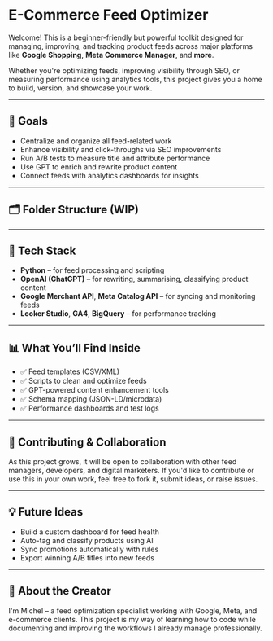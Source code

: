 # E-Commerce Feed Optimizer

Welcome! This is a beginner-friendly but powerful toolkit designed for managing, improving, and tracking product feeds across major platforms like **Google Shopping**, **Meta Commerce Manager**, and **more**.

Whether you're optimizing feeds, improving visibility through SEO, or measuring performance using analytics tools, this project gives you a home to build, version, and showcase your work.

---

## 🚀 Goals

- Centralize and organize all feed-related work
- Enhance visibility and click-throughs via SEO improvements
- Run A/B tests to measure title and attribute performance
- Use GPT to enrich and rewrite product content
- Connect feeds with analytics dashboards for insights

---

## 🗂 Folder Structure (WIP)


---

## 🧰 Tech Stack

- **Python** – for feed processing and scripting
- **OpenAI (ChatGPT)** – for rewriting, summarising, classifying product content
- **Google Merchant API**, **Meta Catalog API** – for syncing and monitoring feeds
- **Looker Studio**, **GA4**, **BigQuery** – for performance tracking

---

## 📊 What You’ll Find Inside

- ✅ Feed templates (CSV/XML)
- ✅ Scripts to clean and optimize feeds
- ✅ GPT-powered content enhancement tools
- ✅ Schema mapping (JSON-LD/microdata)
- ✅ Performance dashboards and test logs

---

## 🤝 Contributing & Collaboration

As this project grows, it will be open to collaboration with other feed managers, developers, and digital marketers. If you'd like to contribute or use this in your own work, feel free to fork it, submit ideas, or raise issues.

---

## 💡 Future Ideas

- Build a custom dashboard for feed health
- Auto-tag and classify products using AI
- Sync promotions automatically with rules
- Export winning A/B titles into new feeds

---

## 👋 About the Creator

I'm Michel – a feed optimization specialist working with Google, Meta, and e-commerce clients. This project is my way of learning how to code while documenting and improving the workflows I already manage professionally.

